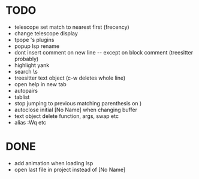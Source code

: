 # TODO
- telescope set match to nearest first (frecency)
- change telescope display
- tpope 's plugins
- popup lsp rename
- dont insert comment on new line
-- except on block comment (treesitter probably)
- highlight yank
- search \s
- treesitter text object (c-w deletes whole line)
- open help in new tab
- autopairs
- tablist
- stop jumping to previous matching parenthesis on )
- autoclose initial [No Name] when changing buffer
- text object delete function, args, swap etc
- alias :Wq etc

# DONE
- add animation when loading lsp
- open last file in project instead of [No Name]
